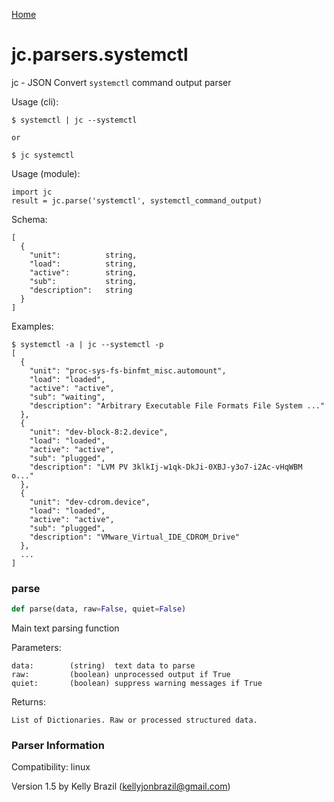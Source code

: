 [Home](https://kellyjonbrazil.github.io/jc/)
<a id="jc.parsers.systemctl"></a>

# jc.parsers.systemctl

jc - JSON Convert `systemctl` command output parser

Usage (cli):

    $ systemctl | jc --systemctl

    or

    $ jc systemctl

Usage (module):

    import jc
    result = jc.parse('systemctl', systemctl_command_output)

Schema:

    [
      {
        "unit":          string,
        "load":          string,
        "active":        string,
        "sub":           string,
        "description":   string
      }
    ]

Examples:

    $ systemctl -a | jc --systemctl -p
    [
      {
        "unit": "proc-sys-fs-binfmt_misc.automount",
        "load": "loaded",
        "active": "active",
        "sub": "waiting",
        "description": "Arbitrary Executable File Formats File System ..."
      },
      {
        "unit": "dev-block-8:2.device",
        "load": "loaded",
        "active": "active",
        "sub": "plugged",
        "description": "LVM PV 3klkIj-w1qk-DkJi-0XBJ-y3o7-i2Ac-vHqWBM o..."
      },
      {
        "unit": "dev-cdrom.device",
        "load": "loaded",
        "active": "active",
        "sub": "plugged",
        "description": "VMware_Virtual_IDE_CDROM_Drive"
      },
      ...
    ]

<a id="jc.parsers.systemctl.parse"></a>

### parse

```python
def parse(data, raw=False, quiet=False)
```

Main text parsing function

Parameters:

    data:        (string)  text data to parse
    raw:         (boolean) unprocessed output if True
    quiet:       (boolean) suppress warning messages if True

Returns:

    List of Dictionaries. Raw or processed structured data.

### Parser Information
Compatibility:  linux

Version 1.5 by Kelly Brazil (kellyjonbrazil@gmail.com)
